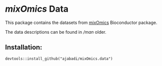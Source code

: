 # _mixOmics_ Data

This package contains the datasets from [mixOmics](https://www.bioconductor.org/packages/release/bioc/html/mixOmics.html) Bioconductor package.

The data descriptions can be found in _/man_ older.

## Installation:

```
devtools::install_github("ajabadi/mixOmics.data")
```
